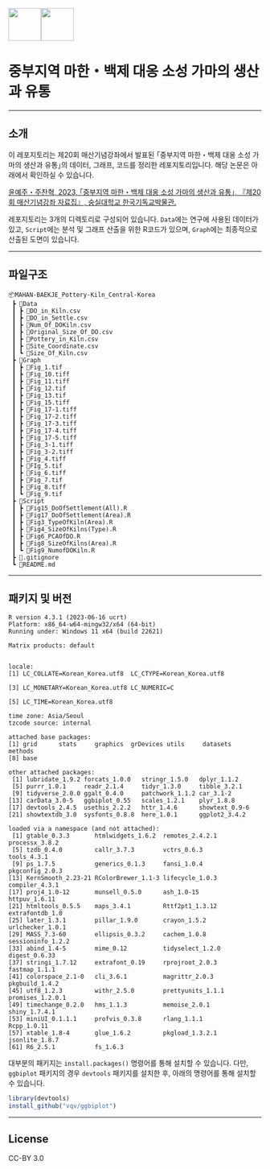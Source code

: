 <img src="https://user-images.githubusercontent.com/64909586/186408061-58a88e85-be08-47f2-b3b3-2c9e04a9dec6.png" height=65><img src="https://github.com/ChanToRe/RCDB/assets/64909586/d30fb665-14a7-4290-9ab3-7dba9345fe71" height=65>

# 중부지역 마한・백제 대옹 소성 가마의 생산과 유통

---

## 소개
이 레포지토리는 제20회 매산기념강좌에서 발표된 ｢중부지역 마한・백제 대옹 소성 가마의 생산과 유통｣의 데이터, 그래프, 코드를 정리한 레포지토리입니다. 해당 논문은 아래에서 확인하실 수 있습니다.

[윤예주・주찬혁, 2023, ｢중부지역 마한・백제 대옹 소성 가마의 생산과 유통｣, 『제20회 매산기념강좌 자료집』, 숭실대학교 한국기독교박물관.]()

레포지토리는 3개의 디렉토리로 구성되어 있습니다. `Data`에는 연구에 사용된 데이터가 있고, `Script`에는 분석 및 그래프 산출을 위한 R코드가 있으며, `Graph`에는 최종적으로 산출된 도면이 있습니다.

---

## 파일구조

```
📦MAHAN-BAEKJE_Pottery-Kiln_Central-Korea
 ┣ 📂Data
 ┃ ┣ 📜DO_in_Kiln.csv
 ┃ ┣ 📜DO_in_Settle.csv
 ┃ ┣ 📜Num_Of_DOKiln.csv
 ┃ ┣ 📜Original_Size_Of_DO.csv
 ┃ ┣ 📜Pottery_in_Kiln.csv
 ┃ ┣ 📜Site_Coordinate.csv
 ┃ ┗ 📜Size_Of_Kiln.csv
 ┣ 📂Graph
 ┃ ┣ 📜Fig_1.tif
 ┃ ┣ 📜Fig_10.tiff
 ┃ ┣ 📜Fig_11.tiff
 ┃ ┣ 📜Fig_12.tif
 ┃ ┣ 📜Fig_13.tif
 ┃ ┣ 📜Fig_15.tiff
 ┃ ┣ 📜Fig_17-1.tiff
 ┃ ┣ 📜Fig_17-2.tiff
 ┃ ┣ 📜Fig_17-3.tiff
 ┃ ┣ 📜Fig_17-4.tiff
 ┃ ┣ 📜Fig_17-5.tiff
 ┃ ┣ 📜Fig_3-1.tiff
 ┃ ┣ 📜Fig_3-2.tiff
 ┃ ┣ 📜Fig_4.tiff
 ┃ ┣ 📜FIg_5.tif
 ┃ ┣ 📜Fig_6.tiff
 ┃ ┣ 📜Fig_7.tif
 ┃ ┣ 📜Fig_8.tiff
 ┃ ┗ 📜Fig_9.tif
 ┣ 📂Script
 ┃ ┣ 📜Fig15_DoOfSettlement(All).R
 ┃ ┣ 📜Fig17_DoOfSettlement(Area).R
 ┃ ┣ 📜Fig3_TypeOfKiln(Area).R
 ┃ ┣ 📜Fig4_SizeOfKilns(Type).R
 ┃ ┣ 📜Fig6_PCAOfDO.R
 ┃ ┣ 📜Fig8_SizeOfKilns(Area).R
 ┃ ┗ 📜Fig9_NumofDOKiln.R
 ┣ 📜.gitignore
 ┗ 📜README.md
 ```

---

## 패키지 및 버전

```
R version 4.3.1 (2023-06-16 ucrt)
Platform: x86_64-w64-mingw32/x64 (64-bit)
Running under: Windows 11 x64 (build 22621)

Matrix products: default


locale:
[1] LC_COLLATE=Korean_Korea.utf8  LC_CTYPE=Korean_Korea.utf8 

[3] LC_MONETARY=Korean_Korea.utf8 LC_NUMERIC=C               

[5] LC_TIME=Korean_Korea.utf8

time zone: Asia/Seoul
tzcode source: internal

attached base packages:
[1] grid      stats     graphics  grDevices utils     datasets  methods
[8] base

other attached packages:
 [1] lubridate_1.9.2 forcats_1.0.0   stringr_1.5.0   dplyr_1.1.2
 [5] purrr_1.0.1     readr_2.1.4     tidyr_1.3.0     tibble_3.2.1
 [9] tidyverse_2.0.0 ggalt_0.4.0     patchwork_1.1.2 car_3.1-2
[13] carData_3.0-5   ggbiplot_0.55   scales_1.2.1    plyr_1.8.8
[17] devtools_2.4.5  usethis_2.2.2   httr_1.4.6      showtext_0.9-6
[21] showtextdb_3.0  sysfonts_0.8.8  here_1.0.1      ggplot2_3.4.2

loaded via a namespace (and not attached):
 [1] gtable_0.3.3       htmlwidgets_1.6.2  remotes_2.4.2.1    processx_3.8.2
 [5] tzdb_0.4.0         callr_3.7.3        vctrs_0.6.3        tools_4.3.1
 [9] ps_1.7.5           generics_0.1.3     fansi_1.0.4        pkgconfig_2.0.3
[13] KernSmooth_2.23-21 RColorBrewer_1.1-3 lifecycle_1.0.3    compiler_4.3.1
[17] proj4_1.0-12       munsell_0.5.0      ash_1.0-15         httpuv_1.6.11
[21] htmltools_0.5.5    maps_3.4.1         Rttf2pt1_1.3.12    extrafontdb_1.0
[25] later_1.3.1        pillar_1.9.0       crayon_1.5.2       urlchecker_1.0.1
[29] MASS_7.3-60        ellipsis_0.3.2     cachem_1.0.8       sessioninfo_1.2.2
[33] abind_1.4-5        mime_0.12          tidyselect_1.2.0   digest_0.6.33
[37] stringi_1.7.12     extrafont_0.19     rprojroot_2.0.3    fastmap_1.1.1
[41] colorspace_2.1-0   cli_3.6.1          magrittr_2.0.3     pkgbuild_1.4.2
[45] utf8_1.2.3         withr_2.5.0        prettyunits_1.1.1  promises_1.2.0.1
[49] timechange_0.2.0   hms_1.1.3          memoise_2.0.1      shiny_1.7.4.1
[53] miniUI_0.1.1.1     profvis_0.3.8      rlang_1.1.1        Rcpp_1.0.11
[57] xtable_1.8-4       glue_1.6.2         pkgload_1.3.2.1    jsonlite_1.8.7
[61] R6_2.5.1           fs_1.6.3
```

대부분의 패키지는 `install.packages()` 명령어를 통해 설치할 수 있습니다. 다만, `ggbiplot` 패키지의 경우 `devtools` 패키지를 설치한 후, 아래의 명령어를 통해 설치할 수 있습니다.

```R
library(devtools)
install_github("vqv/ggbiplot")
```

---

## License

CC-BY 3.0